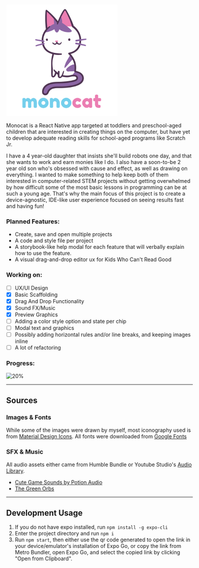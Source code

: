 <img src="assets/images/splash.png" alt="monocat" width="300">

Monocat is a React Native app targeted at toddlers and preschool-aged children that are interested in creating things on the computer, but have yet to develop adequate reading skills for school-aged programs like Scratch Jr.

I have a 4 year-old daughter that insists she'll build robots one day, and that she wants to work and earn monies like I do. I also have a soon-to-be 2 year old son who's obsessed with cause and effect, as well as drawing on everything. I wanted to make something to help keep both of them interested in computer-related STEM projects without getting overwhelmed by how difficult some of the most basic lessons in programming can be at such a young age. That's why the main focus of this project is to create a device-agnostic, IDE-like user experience focused on seeing results fast and having fun!

### Planned Features:
* Create, save and open multiple projects
* A code and style file per project
* A storybook-like help modal for each feature that will verbally explain how to use the feature.
* A visual drag-and-drop editor ux for Kids Who Can't Read Good

### Working on:
- [ ] UX/UI Design
- [X] Basic Scaffolding
- [X] Drag And Drop Functionality
- [X] Sound FX/Music
- [X] Preview Graphics
- [ ] Adding a color style option and state per chip
- [ ] Modal text and graphics
- [ ] Possibly adding horizontal rules and/or line breaks, and keeping images inline
- [ ] A lot of refactoring

### Progress: 
![20%](https://progress-bar.dev/20/?width=400)

---
## Sources

### Images & Fonts
While some of the images were drawn by myself, most iconography used is from [Material Design Icons](https://materialdesignicons.com/). 
All fonts were downloaded from [Google Fonts](https://fonts.google.com/)

### SFX & Music
All audio assets either came from Humble Bundle or Youtube Studio's [Audio Library](https://www.youtube.com/audiolibrary).

- [Cute Game Sounds by Potion Audio](https://potion-audio.itch.io/cute-game-sounds)
- [The Green Orbs](https://www.youtube.com/channel/UCPxH3xieuNcx_O2on0NSMcw)

---
## Development Usage
1. If you do not have expo installed, run `npm install -g expo-cli`
2. Enter the project directory and run `npm i`
3. Run `npm start`, then either use the qr code generated to open the link in your device/emulator's installation of Expo Go, or copy the link from Metro Bundler, open Expo Go, and select the copied link by clicking "Open from Clipboard".